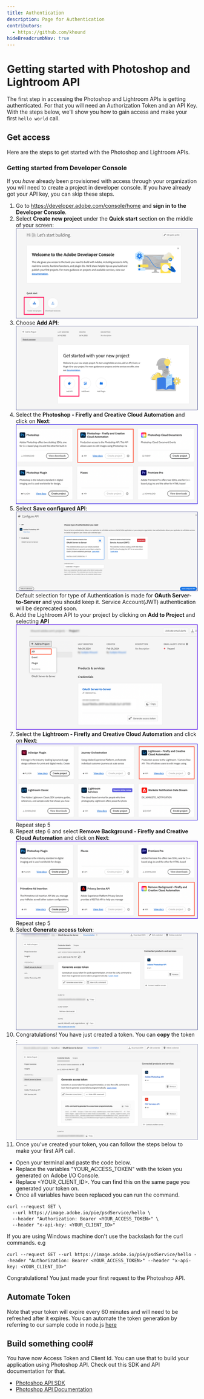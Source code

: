 ```yaml
---
title: Authentication
description: Page for Authentication
contributors:
  - https://github.com/khound
hideBreadcrumbNav: true
---
```

# Getting started with Photoshop and Lightroom API

The first step in accessing the Photoshop and Lightroom APIs is getting authenticated. For that you will need an Authorization Token and an API Key. With the steps below, we'll show you how to gain access and make your first `hello world` call.

## Get access

Here are the steps to get started with the Photoshop and Lightroom APIs.

### Getting started from Developer Console

 If you *have* already been provisioned with access through your organization you will need to create a project in developer console. If you have already got your API key, you can skip these steps.
1. Go to https://developer.adobe.com/console/home and **sign in to the Developer Console**.
2. Select **Create new project** under the **Quick start** section on the middle of your screen:
![Screenshot](images/CreateNewProjectConsole.png)
3. Choose **Add API**:
![Screenshot](images/AddAPIConsole.png)
4. Select the **Photoshop - Firefly and Creative Cloud Automation** and click on **Next**:
![Screenshot](images/AddAPIConsolePSFF.png)
5. Select **Save configured API**:
![Screenshot](images/ServicePrincipalConsole.png)
Default selection for type of Authentication is made for **OAuth Server-to-Server** and you should keep it. Service Account(JWT) authentication will be deprecated soon.
6. Add the Lightroom API to your project by clicking on **Add to Project** and selecting **API**
![Screenshot](images/AddAnotherAPI.png)
7. Select the **Lightroom - Firefly and Creative Cloud Automation** and click on **Next**:
![Screenshot](images/AddAPIConsoleLRFF.png)
Repeat step 5
8. Repeat step 6 and select **Remove Background - Firefly and Creative Cloud Automation** and click on **Next**:
![Screenshot](images/AddAPIConsoleRBFF.png)
Repeat step 5
9. Select **Generate access token**:
![Screenshot](images/GenerateAccessTokenFromConsole.png)
10. Congratulations! You have just created a token. You can **copy** the token :
![Screenshot](images/AccessTokenCurlConsole.png)
11. Once you’ve created your token, you can follow the steps below to make your first API call.
   - Open your terminal and paste the code below.
   - Replace the variables "YOUR_ACCESS_TOKEN" with the token you generated on Adobe I/O Console.
   - Replace <YOUR_CLIENT_ID>. You can find this on the same page you generated your token on.
   - Once all variables have been replaced you can run the command.

``` shell
curl --request GET \
  --url https://image.adobe.io/pie/psdService/hello \
  --header "Authorization: Bearer <YOUR_ACCESS_TOKEN>" \
  --header "x-api-key: <YOUR_CLIENT_ID>"
```

If you are using Windows machine don't use the backslash for the curl commands. e.g
``` shell
curl --request GET --url https://image.adobe.io/pie/psdService/hello --header "Authorization: Bearer <YOUR_ACCESS_TOKEN>" --header "x-api-key: <YOUR_CLIENT_ID>"
```
Congratulations! You just made your first request to the Photoshop API.

## Automate Token
Note that your token will expire every 60 minutes and will need to be refreshed after it expires. You can automate the token generation by referring to our sample code in node.js [here](https://github.com/AdobeDocs/cis-photoshop-api-docs/blob/main/sample-code/service-principal-sample-app/index.js)

## Build something cool#
You have now Access Token and Client Id. You can use that to build your application using Photoshop API.
Check out this SDK and API documentation for that.
- [Photoshop API SDK](https://github.com/adobe/adobe-photoshop-api-sdk#readme)
- [Photoshop API Documentation](../api/)
